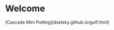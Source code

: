 <body>
<h1>Welcome</h1>
  [Cascade Mini Putting](dselsky.github.io/golf.html)
<p></p>
</body>
</html>
